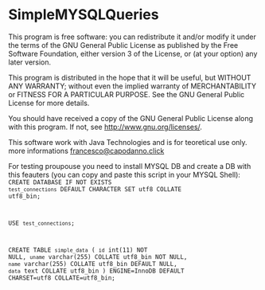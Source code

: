 # SimpleMYSQLQueries
This program is free software: you can redistribute it and/or modify
it under the terms of the GNU General Public License as published by
the Free Software Foundation, either version 3 of the License, or
(at your option) any later version.

This program is distributed in the hope that it will be useful,
but WITHOUT ANY WARRANTY; without even the implied warranty of
MERCHANTABILITY or FITNESS FOR A PARTICULAR PURPOSE.  See the
GNU General Public License for more details.

You should have received a copy of the GNU General Public License
along with this program.  If not, see <http://www.gnu.org/licenses/>.


This software work with Java Technologies and is for teoretical use only.
more informations francesco@capodanno.click

For testing proupouse you need to install MYSQL DB and create a DB 
with this feauters (you can copy and paste this script in your MYSQL Shell):
<code>
CREATE DATABASE IF NOT EXISTS `test_connections` DEFAULT CHARACTER SET utf8 COLLATE utf8_bin;

USE `test_connections`;

CREATE TABLE `simple_data` (
  `id` int(11) NOT NULL,
  `uname` varchar(255) COLLATE utf8_bin NOT NULL,
  `name` varchar(255) COLLATE utf8_bin DEFAULT NULL,
  `data` text COLLATE utf8_bin
) ENGINE=InnoDB DEFAULT CHARSET=utf8 COLLATE=utf8_bin;
</code>
